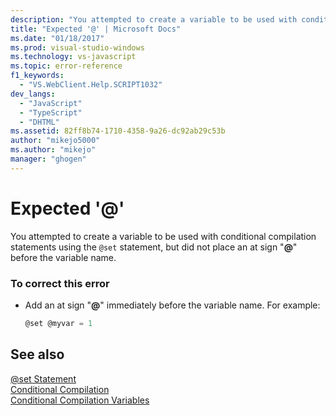 ```yaml
---
description: "You attempted to create a variable to be used with conditional compilation statements using the @set statement, but did not place an at sign @ before the variable name."
title: "Expected '@' | Microsoft Docs"
ms.date: "01/18/2017"
ms.prod: visual-studio-windows
ms.technology: vs-javascript
ms.topic: error-reference
f1_keywords: 
  - "VS.WebClient.Help.SCRIPT1032"
dev_langs: 
  - "JavaScript"
  - "TypeScript"
  - "DHTML"
ms.assetid: 82ff8b74-1710-4358-9a26-dc92ab29c53b
author: "mikejo5000"
ms.author: "mikejo"
manager: "ghogen"
---
```

# Expected '\@'
You attempted to create a variable to be used with conditional compilation statements using the `@set` statement, but did not place an at sign "**@**" before the variable name.  
  
### To correct this error  
  
- Add an at sign "**@**" immediately before the variable name. For example:  
  
    ```JavaScript  
    @set @myvar = 1  
    ```  
  
## See also  
 [@set Statement](https://developer.mozilla.org/docs/Archive/Web/JavaScript/Microsoft_Extensions/at-set)   
 [Conditional Compilation](/previous-versions/windows/internet-explorer/ie-developer/scripting-articles/121hztk3(v=vs.84))   
 [Conditional Compilation Variables](/previous-versions/windows/internet-explorer/ie-developer/scripting-articles/s59bkzce(v=vs.84))
